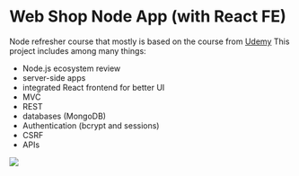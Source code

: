 # Web Shop Node App (with React FE)

Node refresher course that mostly is based on the course from [Udemy](https://www.udemy.com/course/nodejs-the-complete-guide/)
This project includes among many things:

- Node.js ecosystem review
- server-side apps
- integrated React frontend for better UI
- MVC
- REST
- databases (MongoDB)
- Authentication (bcrypt and sessions)
- CSRF
- APIs

![](https://github.com/Unicornelia/node-project/blob/master/webshop-nodeproject.gif)